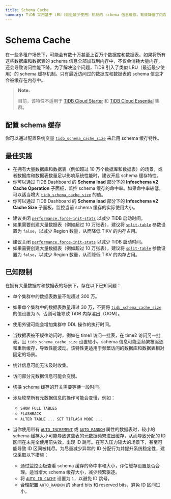 ```yaml
---
title: Schema Cache
summary: TiDB 采用基于 LRU（最近最少使用）机制的 schema 信息缓存，有效降低了内存占用，并在拥有大量数据库和数据表的场景下提升了性能。
---
```


# Schema Cache

在一些多租户场景下，可能会有数十万甚至上百万个数据库和数据表。如果将所有这些数据库和数据表的 schema 信息全部加载到内存中，不仅会消耗大量内存，还会导致访问性能下降。为了解决这个问题，TiDB 引入了类似 LRU（最近最少使用）的 schema 缓存机制。只有最近访问过的数据库和数据表的 schema 信息才会被缓存在内存中。

> **Note:**
>
> 目前，该特性不适用于 [TiDB Cloud Starter](https://docs.pingcap.com/tidbcloud/select-cluster-tier#starter) 和 [TiDB Cloud Essential](https://docs.pingcap.com/tidbcloud/select-cluster-tier#essential) 集群。

## 配置 schema 缓存

你可以通过配置系统变量 [`tidb_schema_cache_size`](/system-variables.md#tidb_schema_cache_size-new-in-v800) 来启用 schema 缓存特性。

## 最佳实践

- 在拥有大量数据库和数据表（例如超过 10 万个数据库和数据表）的场景，或者数据库和数据表数量足以影响系统性能时，建议开启 schema 缓存特性。
- 你可以通过 TiDB Dashboard 的 **Schema load** 部分下的 **Infoschema v2 Cache Operation** 子面板，监控 schema 缓存的命中率。如果命中率较低，可以适当增大 [`tidb_schema_cache_size`](/system-variables.md#tidb_schema_cache_size-new-in-v800) 的值。
- 你可以通过 TiDB Dashboard 的 **Schema load** 部分下的 **Infoschema v2 Cache Size** 子面板，监控当前 schema 缓存的实际使用大小。

<CustomContent platform="tidb">

- 建议关闭 [`performance.force-init-stats`](/tidb-configuration-file.md#force-init-stats-new-in-v657-and-v710) 以减少 TiDB 启动时间。
- 如果需要创建大量数据表（例如超过 10 万张表），建议将 [`split-table`](/tidb-configuration-file.md#split-table) 参数设置为 `false`，以减少 Region 数量，从而降低 TiKV 的内存占用。

</CustomContent>

<CustomContent platform="tidb-cloud">

- 建议关闭 [`performance.force-init-stats`](https://docs.pingcap.com/tidb/stable/tidb-configuration-file/#force-init-stats-new-in-v657-and-v710) 以减少 TiDB 启动时间。
- 如果需要创建大量数据表（例如超过 10 万张表），建议将 [`split-table`](https://docs.pingcap.com/tidb/stable/tidb-configuration-file/#split-table) 参数设置为 `false`，以减少 Region 数量，从而降低 TiKV 的内存占用。

</CustomContent>

## 已知限制

在拥有大量数据库和数据表的场景下，存在以下已知问题：

- 单个集群中的数据表数量不能超过 300 万。
- 如果单个集群中的数据表数量超过 30 万，不要将 [`tidb_schema_cache_size`](/system-variables.md#tidb_schema_cache_size-new-in-v800) 的值设置为 `0`，否则可能导致 TiDB 内存溢出（OOM）。
- 使用外键可能会增加集群中 DDL 操作的执行时间。
- 当数据表被不规律访问时，例如在 time1 访问一批表，在 time2 访问另一批表，且 `tidb_schema_cache_size` 设置较小，schema 信息可能会频繁被驱逐和重新缓存，导致性能波动。该特性更适用于频繁访问的数据库和数据表相对固定的场景。
- 统计信息可能无法及时收集。
- 访问部分元数据信息可能会变慢。
- 切换 schema 缓存的开关需要等待一段时间。
- 涉及枚举所有元数据信息的操作可能会变慢，例如：

    - `SHOW FULL TABLES`
    - `FLASHBACK`
    - `ALTER TABLE ... SET TIFLASH MODE ...`

- 当你使用带有 [`AUTO_INCREMENT`](/auto-increment.md) 或 [`AUTO_RANDOM`](/auto-random.md) 属性的数据表时，较小的 schema 缓存大小可能导致这些表的元数据频繁进出缓存，从而导致分配的 ID 区间在未完全使用前失效，出现 ID 跳号。在写入压力较大的场景下，甚至可能导致 ID 区间被耗尽。为尽量减少异常的 ID 分配行为并提升系统稳定性，建议采取以下措施：

    - 通过监控面板查看 schema 缓存的命中率和大小，评估缓存设置是否合理。适当增大 schema 缓存大小，减少频繁驱逐。
    - 将 [`AUTO_ID_CACHE`](/auto-increment.md#auto_id_cache) 设置为 `1`，以避免 ID 跳号。
    - 合理配置 `AUTO_RANDOM` 的 shard bits 和 reserved bits，避免 ID 区间过小。